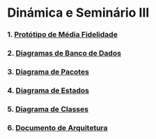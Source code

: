 # Dinámica e Seminário III

### 1.  [Protótipo de Média Fidelidade](docs/DS/dinamica-e-seminario-3/PrototipoMediaFidelidade.md)
### 2.  [Diagramas de Banco de Dados](docs/DS/dinamica-e-seminario-3/DiagramasBancoDeDados.md)
### 3.  [Diagrama de Pacotes](docs/DS/dinamica-e-seminario-3/DiagramaPacotes.md)
### 4.  [Diagrama de Estados](docs/DS/dinamica-e-seminario-3/DiagramaEstados.md)
### 5.  [Diagrama de Classes](docs/DS/dinamica-e-seminario-3/DiagramaClasses.md)
### 6.  [Documento de Arquitetura](docs/DS/dinamica-e-seminario-3/DocumentoDeArquitetura.md)
